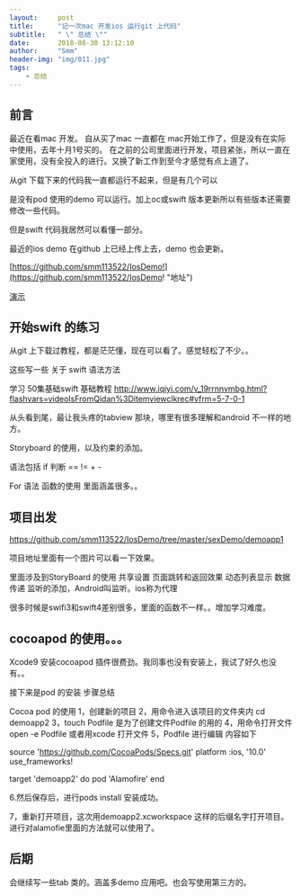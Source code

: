 ```yaml
---
layout:     post
title:      "记一次mac 开发ios 运行git 上代码"
subtitle:   " \" 总结 \""
date:       2018-08-30 13:12:10
author:     "Smm"
header-img: "img/011.jpg"
tags:
    - 总结
---
```



## 前言 
最近在看mac 开发。 自从买了mac 一直都在 mac开始工作了，但是没有在实际中使用，去年十月1号买的。
在之前的公司里面进行开发，项目紧张，所以一直在家使用，没有全投入的进行。又换了新工作到至今才感觉有点上道了。

从git 下载下来的代码我一直都运行不起来，但是有几个可以

是没有pod 使用的demo 可以运行。加上oc或swift 版本更新所以有些版本还需要修改一些代码。

但是swift 代码我居然可以看懂一部分。


最近的ios demo 在github 上已经上传上去，demo 也会更新。

[https://github.com/smm113522/IosDemo!](https://github.com/smm113522/IosDemo! "地址")

[演示](https://github.com/smm113522/IosDemo/blob/master/sexDemo/demoapp1/%E6%95%88%E6%9E%9C%E5%9B%BE.gif)

## 开始swift 的练习

从git 上下载过教程，都是茫茫懂，现在可以看了。感觉轻松了不少。。

这些写一些 关于 swift 语法方法

学习 50集基础swift 基础教程
http://www.iqiyi.com/v_19rrnnvmbg.html?flashvars=videoIsFromQidan%3Ditemviewclkrec#vfrm=5-7-0-1

从头看到尾，最让我头疼的tabview 那块，哪里有很多理解和android 不一样的地方。

Storyboard 的使用，以及约束的添加。

语法包括 if 判断 == != + -

For 语法 函数的使用 里面涵盖很多。。


## 项目出发

https://github.com/smm113522/IosDemo/tree/master/sexDemo/demoapp1

项目地址里面有一个图片可以看一下效果。

里面涉及到StoryBoard 的使用
共享设置
页面跳转和返回效果
动态列表显示
数据传递
监听的添加，Android叫监听。ios称为代理

很多时候是swifi3和swift4差别很多，里面的函数不一样。。增加学习难度。

## cocoapod 的使用。。。

Xcode9 安装cocoapod 插件很费劲。我同事也没有安装上，我试了好久也没有。。

接下来是pod 的安装 步骤总结

Cocoa pod 的使用
1，创建新的项目
2，用命令进入该项目的文件夹内 cd demoapp2
3，touch Podfile 是为了创建文件Podfile 的用的
4，用命令打开文件 open -e Podfile  或者用xcode 打开文件
5，Podfile 进行编辑 内容如下


source 'https://github.com/CocoaPods/Specs.git'
platform :ios, '10.0'
use_frameworks!

target 'demoapp2' do
    pod 'Alamofire' 
end

6.然后保存后，进行pods install 安装成功。

7，重新打开项目，这次用demoapp2.xcworkspace 这样的后缀名字打开项目。进行对alamofie里面的方法就可以使用了。


## 后期

会继续写一些tab 类的。涵盖多demo 应用吧。也会写使用第三方的。




